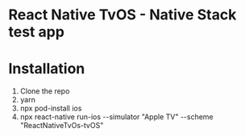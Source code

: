 # React Native TvOS - Native Stack test app

# Installation

1. Clone the repo
2. yarn 
3. npx pod-install ios
4. npx react-native run-ios  --simulator "Apple TV" --scheme "ReactNativeTvOs-tvOS"
